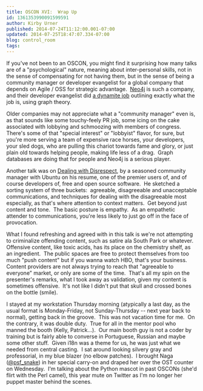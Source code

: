```yaml
---
title: OSCON XVI:  Wrap Up
id: 1361353990091599591
author: Kirby Urner
published: 2014-07-24T11:12:00.001-07:00
updated: 2014-07-25T18:47:07.334-07:00
blog: control_room
tags: 
---
```


If you've not been to an OSCON, you might find it surprising how many talks are of a "psychological" nature, meaning about inter-personal skills, not in the sense of compensating for not having them, but in the sense of being a community manager or developer evangelist for a global company that depends on Agile / OSS for strategic advantage.  [Neo4j](http://neo4j.com/) is such a company, and their developer evangelist did [a dynamite job](http://www.oscon.com/oscon2014/public/schedule/detail/34471) outlining exactly what the job is, using graph theory.

Older companies may not appreciate what a "community manager" even is, as that sounds like some touchy-feely PR job, some icing on the cake associated with lobbying and schmoozing with members of congress.  There's some of that "special interest" or "lobbyist" flavor, for sure, but you're more serving a team of expensive race horses, your developers, your sled dogs, who are pulling this chariot towards fame and glory, or just plain old towards helping people, making life less of a drag.  Graph databases are doing that for people and Neo4j is a serious player.

Another talk was on [Dealing with Disrespect](http://www.oscon.com/oscon2014/public/schedule/detail/34248), by a seasoned community manager with Ubuntu on his resume, one of the premier users of, and of course developers of, free and open source software.  He sketched a sorting system of three buckets:  agreeable, disagreeable and unacceptable communications, and techniques for dealing with the disagreeable most especially, as that's where attention to context matters.  Get beyond just content and tone.  The basic posture is empathy.  As an empathetic attender to communications, you're less likely to just go off in the face of provocation.

What I found refreshing and agreed with in this talk is we're not attempting to criminalize offending content, such as satire ala South Park or whatever.  Offensive content, like toxic acids, has its place on the chemistry shelf, as an ingredient.  The public spaces are free to protect themselves from too much "push content" but if you wanna watch HBO, that's your business.  Content providers are not always trying to reach that "agreeable to everyone" market, or only are some of the time.  That's all my spin on the presenter's remarks, what I took away as validation, given my content is sometimes offensive.  It's not like I didn't put that skull and crossed bones on the bottle (smile).

I stayed at my workstation Thursday morning (atypically a last day, as the usual format is Monday-Friday, not Sunday-Thursday -- next year back to normal), getting back in the groove.  This was not vacation time for me.  On the contrary, it was double duty.  True for all in the mentor pool who manned the booth (Kelly, Patrick...).  Our main booth guy is not a coder by training but is fairly able to converse in Portuguese, Russian and maybe some other stuff.  Given i18n was a theme for us, he was just what we needed from central casting.  I sat around looking silvery gray and professorial, in my blue blazer (no elbow patches).  I brought Naga ([@psf_snake](https://twitter.com/psf_snake)) in her special carry-on and draped her over the OST counter on Wednesday.  I'm talking about the Python mascot in past OSCONs (she'd flirt with the Perl camel), this year mute on Twitter as I'm no longer her puppet master behind the scenes.